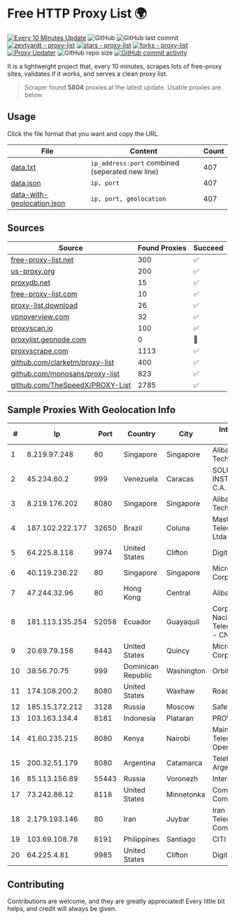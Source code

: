 
# Free HTTP Proxy List 🌍

[![Every 10 Minutes Update](https://github.com/mertguvencli/http-proxy-list/actions/workflows/main.yml/badge.svg?branch=main)](https://github.com/mertguvencli/http-proxy-list/actions/workflows/main.yml)
![GitHub](https://img.shields.io/github/license/mertguvencli/http-proxy-list)
![GitHub last commit](https://img.shields.io/github/last-commit/mertguvencli/http-proxy-list)
[![zevtyardt - proxy-list](https://img.shields.io/static/v1?label=zevtyardt&message=proxy-list&color=blue&logo=github)](https://github.com/zevtyardt/proxy-list "Go to GitHub repo")
[![stars - proxy-list](https://img.shields.io/github/stars/zevtyardt/proxy-list?style=social)](https://github.com/zevtyardt/proxy-list)
[![forks - proxy-list](https://img.shields.io/github/forks/zevtyardt/proxy-list?style=social)](https://github.com/zevtyardt/proxy-list)
[![Proxy Updater](https://github.com/zevtyardt/proxy-list/workflows/Proxy%20Updater/badge.svg)](https://github.com/zevtyardt/proxy-list/actions?query=workflow:"Proxy+Updater")
![GitHub repo size](https://img.shields.io/github/repo-size/zevtyardt/proxy-list)
[![GitHub commit activity](https://img.shields.io/github/commit-activity/m/zevtyardt/proxy-list?logo=commits)](https://github.com/zevtyardt/proxy-list/commits/main)

It is a lightweight project that, every 10 minutes, scrapes lots of free-proxy sites, validates if it works, and serves a clean proxy list.

> Scraper found **5804** proxies at the latest update. Usable proxies are below.

## Usage

Click the file format that you want and copy the URL.

|File|Content|Count|
|----|-------|-----|
|[data.txt](https://raw.githubusercontent.com/mertguvencli/http-proxy-list/main/proxy-list/data.txt)|`ip_address:port` combined (seperated new line)|407|
|[data.json](https://raw.githubusercontent.com/mertguvencli/http-proxy-list/main/proxy-list/data.json)|`ip, port`|407|
|[data-with-geolocation.json](https://raw.githubusercontent.com/mertguvencli/http-proxy-list/main/proxy-list/data-with-geolocation.json)|`ip, port, geolocation`|407|

## Sources

|Source|Found Proxies|Succeed|
|------|-------------|-------|
|[free-proxy-list.net](https://free-proxy-list.net)|300|✅|
|[us-proxy.org](https://www.us-proxy.org)|200|✅|
|[proxydb.net](http://proxydb.net)|15|✅|
|[free-proxy-list.com](https://free-proxy-list.com/?page=&port=&type%5B%5D=http&type%5B%5D=https&up_time=0&search=Search)|10|✅|
|[proxy-list.download](https://www.proxy-list.download/HTTP)|26|✅|
|[vpnoverview.com](https://vpnoverview.com/privacy/anonymous-browsing/free-proxy-servers)|32|✅|
|[proxyscan.io](https://www.proxyscan.io)|100|✅|
|[proxylist.geonode.com](https://proxylist.geonode.com/api/proxy-list?limit=300&page=1&sort_by=lastChecked&sort_type=desc&protocols=http,https)|0|🚫|
|[proxyscrape.com](https://api.proxyscrape.com/v2/?request=displayproxies&protocol=http&timeout=10000&country=all&ssl=all&anonymity=all)|1113|✅|
|[github.com/clarketm/proxy-list](https://raw.githubusercontent.com/clarketm/proxy-list/master/proxy-list-raw.txt)|400|✅|
|[github.com/monosans/proxy-list](https://raw.githubusercontent.com/monosans/proxy-list/main/proxies/http.txt)|823|✅|
|[github.com/TheSpeedX/PROXY-List](https://raw.githubusercontent.com/TheSpeedX/PROXY-List/master/http.txt)|2785|✅|


## Sample Proxies With Geolocation Info

|#|Ip|Port|Country|City|Internet Service Provider|
|-|--|----|-------|----|-------------------------|
|1|8.219.97.248|80|Singapore|Singapore|Alibaba (US) Technology Co., Ltd.|
|2|45.234.60.2|999|Venezuela|Caracas|SOLUCIONES INSTALRED CH&C C.A.|
|3|8.219.176.202|8080|Singapore|Singapore|Alibaba (US) Technology Co., Ltd.|
|4|187.102.222.177|32650|Brazil|Coluna|Masternet Telecomunicacao Ltda|
|5|64.225.8.118|9974|United States|Clifton|DigitalOcean, LLC|
|6|40.119.236.22|80|Singapore|Singapore|Microsoft Corporation|
|7|47.244.32.96|80|Hong Kong|Central|Alibaba.com LLC|
|8|181.113.135.254|52058|Ecuador|Guayaquil|Corporacion Nacional De Telecomunicaciones - CNT EP|
|9|20.69.79.158|8443|United States|Quincy|Microsoft Corporation|
|10|38.56.70.75|999|Dominican Republic|Washington|Orbitek SRL|
|11|174.108.200.2|8080|United States|Waxhaw|Road Runner|
|12|185.15.172.212|3128|Russia|Moscow|SafeData LLC|
|13|103.163.134.4|8181|Indonesia|Plataran|PROVITEL|
|14|41.60.235.215|8080|Kenya|Nairobi|Maintainer Liquid Telecommunications Operations Limited|
|15|200.32.51.179|8080|Argentina|Catamarca|Telefonica de Argentina|
|16|85.113.156.89|55443|Russia|Voronezh|Intercon JSC|
|17|73.242.86.12|8118|United States|Minnetonka|Comcast Cable Communications|
|18|2.179.193.146|80|Iran|Juybar|Iran Telecommunication Company PJS|
|19|103.69.108.78|8191|Philippines|Santiago|CITI Cableworld Inc.|
|20|64.225.4.81|9985|United States|Clifton|DigitalOcean, LLC|



## Contributing

Contributions are welcome, and they are greatly appreciated! Every
little bit helps, and credit will always be given.

